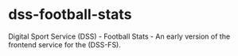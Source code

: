 # dss-football-stats
Digital Sport Service (DSS) - Football Stats - An early version of the frontend service for the (DSS-FS).
